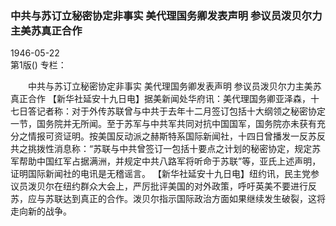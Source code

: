 ### 中共与苏订立秘密协定非事实  美代理国务卿发表声明  参议员泼贝尔力主美苏真正合作  

1946-05-22  
第1版()
专栏：

　　中共与苏订立秘密协定非事实
    美代理国务卿发表声明
    参议员泼贝尔力主美苏真正合作
    【新华社延安十九日电】据美新闻处华府讯：美代理国务卿亚泽森，十七日答记者称：对于外传苏联曾与中共于去年十二月签订包括十大纲领之秘密协定一节，国务院并无所闻。至于苏军与中共军共同对抗中国国军，国务院亦未获有充分之情报可资证明。按美国反动派之赫斯特系国际新闻社，十四日曾播发一反苏反共之挑拨性消息称：“苏联与中共曾签订一包括十要点之计划的秘密协定，规定苏军帮助中国红军占据满洲，并规定中共八路军将听命于苏联”等，亚氏上述声明，证明国际新闻社的电讯是无稽谣言。
    【新华社延安十九日电】纽约讯，民主党参议员泼贝尔在纽约群众大会上，严厉批评美国的对外政策，呼吁英美不要进行反苏，应与苏联达到真正的合作。泼贝尔指示国际政治方面如果继续发生破裂，这将走向新的战争。  
